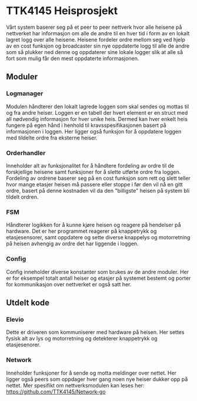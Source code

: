 
# TTK4145 Heisprosjekt

Vårt system baserer seg på et peer to peer nettverk hvor alle heisene på nettverket har informasjon om alle de andre til en hver tid i form av en lokalt lagret logg over alle heisene. Heisene fordeler ordre mellom seg ved hjelp av en cost funksjon og broadcaster sin nye oppdaterte logg til alle de andre som så plukker ned denne og oppdaterer sine lokale logger slik at alle så fort som mulig får den mest oppdaterte informasjonen.

## Moduler

### Logmanager

Modulen håndterer den lokalt lagrede loggen som skal sendes og mottas til og fra andre heiser. Loggen er en tabell der hvert element er en struct med all nødvendig informasjon for hver unike heis. Dermed kan hver enkelt heis fungere på egen hånd i henhold til kravsspesifikasjonen basert på informasjonen i loggen. Her ligger også funksjon for å oppdatere loggen med tildelte ordre fra eksterne heiser.

### Orderhandler

Inneholder alt av funksjonalitet for å håndtere fordeling av ordre til de forskjellige heisene samt funksjoner for å slette utførte ordre fra loggen.  Fordeling av ordrene baserer seg på en cost funksjon som rett og slett teller hvor mange etasjer heisen må passere eller stoppe i før den vil nå en gitt ordre, basert på denne kostnaden vil da den "billigste" heisen på system bli tildelt ordren.


### FSM

Håndterer logikken for å kunne kjøre heisen og reagere på hendelser på hardware. Det er her programmet reagerer på knappetrykk og etasjesensorer, samt oppdatere og sette diverse knappelys og motorretning på heisen avhengig av ordre det har liggende i loggen. 

### Config

Config inneholder diverse konstanter som brukes av de andre moduler. Her er for eksempel totalt antall heiser og etasjer på systemet bestemt og porter for kommunikasjon over nettverket er også satt her.

## Utdelt kode

### Elevio

Dette er driveren som kommuniserer med hardware på heisen. Her settes fysisk alt av lys og motorretning og detekterer knappetrykk og etasjesenorer.

### Network

Inneholder funksjoner for å sende og motta meldinger over nettet. Her ligger også peers som oppdager hver gang noen nye heiser dukker opp på nettet. Mer spesifikt om nettverksmodulen kan leses her: https://github.com/TTK4145/Network-go
